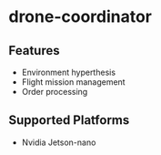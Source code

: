 # drone-coordinator
## Features
* Environment hyperthesis
* Flight mission management
* Order processing

## Supported Platforms
* Nvidia Jetson-nano



	

  



